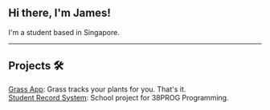 ## Hi there, I'm James!  
I'm a student based in Singapore.

---
## Projects 🛠️
[Grass App](https://github.com/lohhaoyuan/grass): Grass tracks your plants for you. That's it. <br>
[Student Record System](https://github.com/jamersonk/38prog_project): School project for 38PROG Programming.

<!--
**jamersonk/jamersonk** is a ✨ _special_ ✨ repository because its `README.md` (this file) appears on your GitHub profile.

Here are some ideas to get you started:

- 🔭 I’m currently working on ...
- 🌱 I’m currently learning ...
- 👯 I’m looking to collaborate on ...
- 🤔 I’m looking for help with ...
- 💬 Ask me about ...
- 📫 How to reach me: ...
- 😄 Pronouns: ...
- ⚡ Fun fact: ...
-->
